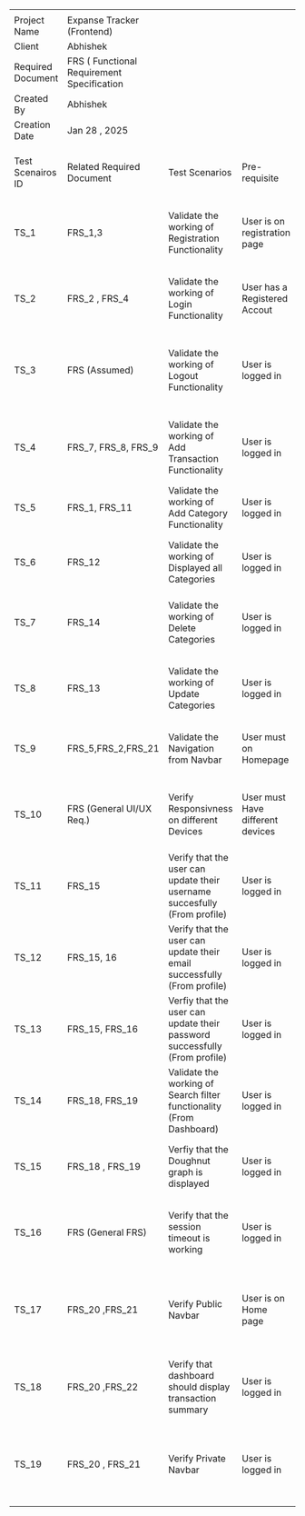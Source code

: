 | | | | | | | | |
|-|-|-|-|-|-|-|-|
| | | | | | | | |
|Project Name|Expanse Tracker (Frontend)| | | | | | |
|Client|Abhishek| | | | | | |
|Required Document |FRS ( Functional Requirement Specification| | | | | | |
|Created By |Abhishek| | | | | | |
|Creation Date |Jan 28 , 2025| | | | | | |
| | | | | | | | |
| | | | | | | | |
| | | | | | | | |
|Test Scenairos ID|Related Required Document |Test Scenarios|Pre-requisite |Test Data |Expected Results |Priority|Number of Test cases |
|TS_1|FRS_1,3|Validate the working of Registration Functionality |User is on registration page| |User should be registered successfully and redirected to the login page.|High|62✅|
|TS_2|FRS_2 , FRS_4|Validate the working of Login Functionality |User has a Registered Accout | |User should be logged in successfully.|High||50✅|
|TS_3|FRS (Assumed)|Validate the working of Logout Functionality |User is logged in | |User should be logged out successfully and redirected to the home page.|High| |
|TS_4|FRS_7, FRS_8, FRS_9|Validate the working of Add Transaction Functionality |User is logged in | |User should be able to add a transaction successfully.|High| |
|TS_5|FRS_1, FRS_11|Validate the working of Add Category Functionality |User is logged in | |User should be able to add a category successfully.|High| |
|TS_6|FRS_12|Validate the working of Displayed all Categories |User is logged in | |User should be able to view all categories.|High| |
|TS_7|FRS_14|Validate the working of Delete Categories |User is logged in | |User should be able to delete categories if they don’t need them.|High| |
|TS_8|FRS_13|Validate the working of Update Categories |User is logged in | |User should be able to update categories successfully.|High| |
|TS_9|FRS_5,FRS_2,FRS_21|Validate the Navigation from Navbar |User must on Homepage| |All navigation links should work correctly.|Medium | |
|TS_10|FRS (General UI/UX Req.)|Verify Responsivness on different Devices |User must Have different devices| |The application should run smoothly on all supported devices.|Medium | |
|TS_11|FRS_15|Verify that the user can update their username succesfully (From profile)|User is logged in | |User should be able to update their username successfully.|High| |
|TS_12|FRS_15, 16|Verify that the user can update their email successfully (From profile)|User is logged in | |User should be able to update their email successfully.|High| |
|TS_13|FRS_15, FRS_16|Verfiy that the user can update their password successfully (From profile)|User is logged in | |User should be able to update their password successfully.|High| |
|TS_14|FRS_18, FRS_19|Validate the working of Search filter functionality (From Dashboard)|User is logged in | |User should be able to filter their expenses successfully.|High| |
|TS_15|FRS_18 , FRS_19|Verfiy that the Doughnut graph is displayed|User is logged in | |User should be able to see the doughnut graph.|Medium | |
|TS_16|FRS (General FRS)|Verify that the session timeout is working |User is logged in | |User should be logged out automatically after session timeout.|Medium | |
|TS_17|FRS_20 ,FRS_21|Verify Public Navbar|User is on Home page| |Public navbar should be visible only when the user is not logged in.|Low| |
|TS_18|FRS_20 ,FRS_22|Verify that dashboard should display transaction summary|User is logged in | |User should be able to see all transactions in the dashboard.|High| |
|TS_19|FRS_20 , FRS_21|Verify Private Navbar|User is logged in | |Public navbar should not be visible when the user is logged in.|Low| |
